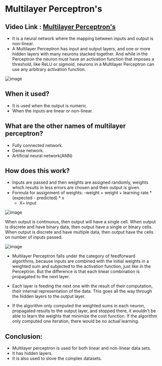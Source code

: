 # Multilayer Perceptron's

## Video Link : [Multilayer Perceptron's](https://drive.google.com/file/d/1eoERxXIsUifvfepZ40ZHouJh563cT973/view?usp=sharing)

-  It is a neural network where the mapping between inputs and output is non-linear.
- A Multilayer Perceptron has input and output layers, and one or more hidden layers with many neurons stacked together. And while in the Perceptron the neuron must have an activation function that imposes a threshold, like ReLU or sigmoid, neurons in a Multilayer Perceptron can use any arbitrary activation function.

![image](https://user-images.githubusercontent.com/63282184/143844907-9ae1fff7-a7b3-41a3-b535-939e41f145a9.png)

## **When it used?**
- It is used when the output is numeric.
- When the inputs are linear or non-linear.

## **What are the other names of multilayer perceptron?**
- Fully connected network.
- Dense network.
- Artificial neural network(ANN)

## **How does this work?**

- Inputs are passed and then weights are assigned randomly, weights which results in less errors are chosen and then output is given.
- Formula for assignment of weights:
    -weight = weight + learning rate * (expected - predicted) * x
    - X= input

![image](https://user-images.githubusercontent.com/79050917/143477559-d04a4978-b0af-4fab-92f8-f3fc05983873.png)

When output is continuous, then output will have a single cell.
When output is discrete and have binary data, then output have a single or binary cells.
When output is discrete and have multiple data, then output have the cells on number of inputs passed.

![image](https://user-images.githubusercontent.com/79050917/143477612-a0209748-6bc8-4e89-a279-2fd0594508c4.png)




- Multilayer Perceptron falls under the category of feedforward algorithms, because inputs are combined with the initial weights in a weighted sum and subjected to the activation function, just like in the Perceptron. But the difference is that each linear combination is propagated to the next layer.
- Each layer is feeding the next one with the result of their computation, their internal representation of the data. This goes all the way through the hidden layers to the output layer.

- If the algorithm only computed the weighted sums in each neuron, propagated results to the output layer, and stopped there, it wouldn’t be able to learn the weights that minimize the cost function. If the algorithm only computed one iteration, there would be no actual learning.

## **Conclusion:**
- Multilayer perceptron is used for both linear and non-linear data sets.
- It has hidden layers.
- It is also used to slove the complex datasets.
